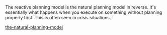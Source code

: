 The reactive planning model is the natural planning model in reverse. It's essentially what happens when you execute on something without planning properly first. This is often seen in crisis situations.

[the-natural-planning-model](the-natural-planning-model.md)